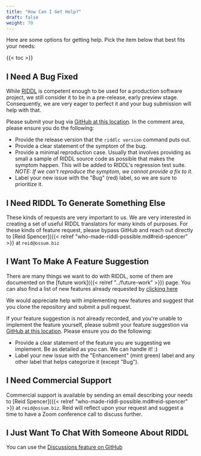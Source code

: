 ```yaml
---
title: "How Can I Get Help?"
draft: false
weight: 70
---
```


Here are some options for getting help. Pick the item below that best fits your 
needs:

{{< toc >}}

## I Need A Bug Fixed
While [RIDDL](https://github.com/ossuminc/riddl) is competent enough to be used 
for a production software project, we still consider it to be in a pre-release,
early preview stage. Consequently, we are very eager to perfect it and your bug
submission will help with that. 

Please submit your bug via 
[GitHub at this location](https://github.com/ossuminc/riddl/issues/new). In 
the comment area, please ensure you do the following:
* Provide the release version that the `riddlc version` command puts out.
* Provide a clear statement of the symptom of the bug. 
* Provide a minimal reproduction case. Usually that involves providing as 
  small a sample of RIDDL source code as possible that makes the symptom 
  happen. This will be added to RIDDL's regression test suite. _NOTE: If we 
  can't reproduce the symptom, we cannot provide a fix to it._
* Label your new issue with the "Bug" (red) label, so we are sure to 
  prioritize it.  

## I Need RIDDL To Generate Something Else
These kinds of requests are very important to us. We are very interested in 
creating a set of useful RIDDL translators for many kinds of purposes. For 
these kinds of feature request, please bypass GitHub and reach out directly 
to [Reid Spencer]({{< relref "who-made-riddl-possible.md#reid-spencer" >}} 
at `reid@ossum.biz` 

## I Want To Make A Feature Suggestion

There are many things we want to do with RIDDL, some of them are documented on
the [future work]({{< relref "../future-work" >}}) page. You can also find a 
list of new features already requested by 
[clicking here](https://github.com/ossuminc/riddl/issues?q=is%3Aopen+is%3Aissue+label%3Aenhancement)

We would appreciate help with implementing new features and suggest that you 
clone the repository and submit a pull request. 

If your feature suggestion is not already recorded, and you're unable to 
implement the feature yourself, please submit your feature suggestion via
[GitHub at this location](https://github.com/ossuminc/riddl/issues/new). 
Please ensure you do the following:
* Provide a clear statement of the feature you are suggesting we implement. 
  Be as detailed as you can. We can handle it! :)
* Label your new issue with the "Enhancement" (mint green) label and any 
  other label that helps categorize it (except "Bug"). 


## I Need Commercial Support

Commercial support is available by sending an email describing your needs to
[Reid Spencer]({{< relref "who-made-riddl-possible.md#reid-spencer" >}} at
`reid@ossum.biz`. Reid will reflect upon your request and suggest a time to 
have a Zoom conference call to discuss further.

## I Just Want To Chat With Someone About RIDDL

You can use the [Discussions feature on GitHub](https://github.com/ossuminc/riddl/discussions/new?category=general)
